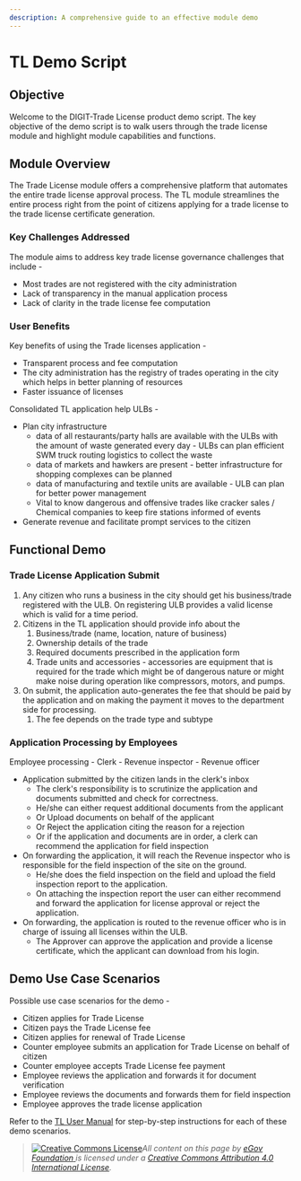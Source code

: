 ```yaml
---
description: A comprehensive guide to an effective module demo
---
```


# TL Demo Script

## Objective

Welcome to the DIGIT-Trade License product demo script. The key objective of the demo script is to walk users through the trade license module and highlight module capabilities and functions.

## Module Overview

The Trade License module offers a comprehensive platform that automates the entire trade license approval process. The TL module streamlines the entire process right from the point of citizens applying for a trade license to the trade license certificate generation.

### Key Challenges Addressed

The module aims to address key trade license governance challenges that include -

* Most trades are not registered with the city administration
* Lack of transparency in the manual application process
* Lack of clarity in the trade license fee computation

### User Benefits

Key benefits of using the Trade licenses application -

* Transparent process and fee computation
* The city administration has the registry of trades operating in the city which helps in better planning of resources
* Faster issuance of licenses

Consolidated TL application help ULBs -

* Plan city infrastructure
  * data of all restaurants/party halls are available with the ULBs with the amount of waste generated every day - ULBs can plan efficient SWM truck routing logistics to collect the waste
  * data of markets and hawkers are present - better infrastructure for shopping complexes can be planned
  * data of manufacturing and textile units are available - ULB can plan for better power management
  * Vital to know dangerous and offensive trades like cracker sales / Chemical companies to keep fire stations informed of events
* Generate revenue and facilitate prompt services to the citizen

## Functional Demo

### Trade License Application Submit

1. Any citizen who runs a business in the city should get his business/trade registered with the ULB. On registering ULB provides a valid license which is valid for a time period.
2. Citizens in the TL application should provide info about the
   1. Business/trade (name, location, nature of business)
   2. Ownership details of the trade
   3. Required documents prescribed in the application form
   4. Trade units and accessories - accessories are equipment that is required for the trade which might be of dangerous nature or might make noise during operation like compressors, motors, and pumps.
3. On submit, the application auto-generates the fee that should be paid by the application and on making the payment it moves to the department side for processing.
   1. The fee depends on the trade type and subtype

### Application Processing by Employees

Employee processing - Clerk - Revenue inspector - Revenue officer

* Application submitted by the citizen lands in the clerk's inbox
  * The clerk's responsibility is to scrutinize the application and documents submitted and check for correctness.
  * He/she can either request additional documents from the applicant
  * Or Upload documents on behalf of the applicant
  * Or Reject the application citing the reason for a rejection
  * Or if the application and documents are in order, a clerk can recommend the application for field inspection
* On forwarding the application, it will reach the Revenue inspector who is responsible for the field inspection of the site on the ground.
  * He/she does the field inspection on the field and upload the field inspection report to the application.
  * On attaching the inspection report the user can either recommend and forward the application for license approval or reject the application.
* On forwarding, the application is routed to the revenue officer who is in charge of issuing all licenses within the ULB.
  * The Approver can approve the application and provide a license certificate, which the applicant can download from his login.

## Demo Use Case Scenarios

Possible use case scenarios for the demo -

* Citizen applies for Trade License
* Citizen pays the Trade License fee
* Citizen applies for renewal of Trade License
* Counter employee submits an application for Trade License on behalf of citizen
* Counter employee accepts Trade License fee payment
* Employee reviews the application and forwards it for document verification
* Employee reviews the documents and forwards them for field inspection
* Employee approves the trade license application

Refer to the [TL User Manual](tl-user-manual/) for step-by-step instructions for each of these demo scenarios.

> [![Creative Commons License](https://i.creativecommons.org/l/by/4.0/80x15.png)](http://creativecommons.org/licenses/by/4.0/)_All content on this page by_ [_eGov Foundation_ ](https://egov.org.in/)_is licensed under a_ [_Creative Commons Attribution 4.0 International License_](http://creativecommons.org/licenses/by/4.0/)_._
